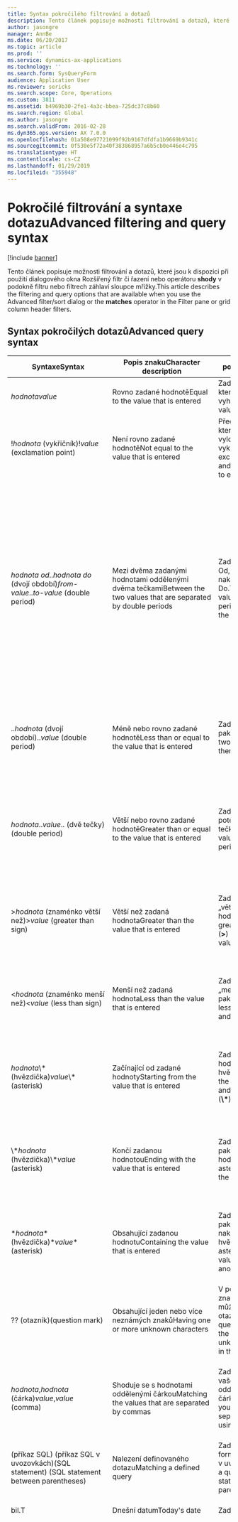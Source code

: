 ```yaml
---
title: Syntax pokročilého filtrování a dotazů
description: Tento článek popisuje možnosti filtrování a dotazů, které jsou k dispozici při použití dialogového okna Rozšířený filtr či řazení nebo operátoru shody v podokně filtru nebo filtrech záhlaví sloupce mřížky.
author: jasongre
manager: AnnBe
ms.date: 06/20/2017
ms.topic: article
ms.prod: ''
ms.service: dynamics-ax-applications
ms.technology: ''
ms.search.form: SysQueryForm
audience: Application User
ms.reviewer: sericks
ms.search.scope: Core, Operations
ms.custom: 3811
ms.assetid: b4969b30-2fe1-4a3c-bbea-725dc37c8b60
ms.search.region: Global
ms.author: jasongre
ms.search.validFrom: 2016-02-28
ms.dyn365.ops.version: AX 7.0.0
ms.openlocfilehash: 01a508e97721099f92b9167dfdfa1b9669b9341c
ms.sourcegitcommit: 0f530e5f72a40f383868957a6b5cb0e446e4c795
ms.translationtype: HT
ms.contentlocale: cs-CZ
ms.lasthandoff: 01/29/2019
ms.locfileid: "355948"
---
```

# <a name="advanced-filtering-and-query-syntax"></a><span data-ttu-id="72192-103">Pokročilé filtrování a syntaxe dotazu</span><span class="sxs-lookup"><span data-stu-id="72192-103">Advanced filtering and query syntax</span></span>

[!include [banner](../includes/banner.md)]

<span data-ttu-id="72192-104">Tento článek popisuje možnosti filtrování a dotazů, které jsou k dispozici při použití dialogového okna Rozšířený filtr či řazení nebo operátoru **shody** v podokně filtru nebo filtrech záhlaví sloupce mřížky.</span><span class="sxs-lookup"><span data-stu-id="72192-104">This article describes the filtering and query options that are available when you use the Advanced filter/sort dialog or the **matches** operator in the Filter pane or grid column header filters.</span></span>

## <a name="advanced-query-syntax"></a><span data-ttu-id="72192-105">Syntax pokročilých dotazů</span><span class="sxs-lookup"><span data-stu-id="72192-105">Advanced query syntax</span></span>

<table>
<thead>
<tr>
<th><span data-ttu-id="72192-106">Syntaxe</span><span class="sxs-lookup"><span data-stu-id="72192-106">Syntax</span></span></th>
<th><span data-ttu-id="72192-107">Popis znaku</span><span class="sxs-lookup"><span data-stu-id="72192-107">Character description</span></span></th>
<th><span data-ttu-id="72192-108">popis</span><span class="sxs-lookup"><span data-stu-id="72192-108">Description</span></span></th>
<th><span data-ttu-id="72192-109">Příklad</span><span class="sxs-lookup"><span data-stu-id="72192-109">Example</span></span></th>
</tr>
</thead>
<tbody>
<tr>
<td><span data-ttu-id="72192-110"><em>hodnota</em></span><span class="sxs-lookup"><span data-stu-id="72192-110"><em>value</em></span></span></td>
<td><span data-ttu-id="72192-111">Rovno zadané hodnotě</span><span class="sxs-lookup"><span data-stu-id="72192-111">Equal to the value that is entered</span></span></td>
<td><span data-ttu-id="72192-112">Zadejte hodnotu, kterou chcete vyhledat.</span><span class="sxs-lookup"><span data-stu-id="72192-112">Type the value to find.</span></span></td>
<td><span data-ttu-id="72192-113"><strong>Smith</strong> vyhledá &quot;Smith&quot;.</span><span class="sxs-lookup"><span data-stu-id="72192-113"><strong>Smith</strong> finds &quot;Smith&quot;.</span></span></td>
</tr>
<tr>
<td><span data-ttu-id="72192-114">!<em>hodnota</em> (vykřičník)</span><span class="sxs-lookup"><span data-stu-id="72192-114">!<em>value</em> (exclamation point)</span></span></td>
<td><span data-ttu-id="72192-115">Není rovno zadané hodnotě</span><span class="sxs-lookup"><span data-stu-id="72192-115">Not equal to the value that is entered</span></span></td>
<td><span data-ttu-id="72192-116">Před hodnotu, kterou chcete vyloučit, zadejte vykřičník.</span><span class="sxs-lookup"><span data-stu-id="72192-116">Type an exclamation point and then the value to exclude.</span></span></td>
<td><span data-ttu-id="72192-117"><strong>!Smith</strong> vyhledá všechny hodnoty kromě hodnoty &quot;Smith&quot;.</span><span class="sxs-lookup"><span data-stu-id="72192-117"><strong>!Smith</strong> finds all values except &quot;Smith&quot;.</span></span></td>
</tr>
<tr>
<td><span data-ttu-id="72192-118"><em>hodnota od</em>..<em>hodnota do</em> (dvojí období)</span><span class="sxs-lookup"><span data-stu-id="72192-118"><em>from-value</em>..<em>to-value</em> (double period)</span></span></td>
<td><span data-ttu-id="72192-119">Mezi dvěma zadanými hodnotami oddělenými dvěma tečkami</span><span class="sxs-lookup"><span data-stu-id="72192-119">Between the two values that are separated by double periods</span></span></td>
<td><span data-ttu-id="72192-120">Zadejte hodnotu Od, pak dvě tečky a nakonec hodnotu Do.</span><span class="sxs-lookup"><span data-stu-id="72192-120">Type the from-value, then two periods, and then the to-value.</span></span></td>
<td><span data-ttu-id="72192-121"><strong>1..10</strong> vyhledá všechny hodnoty od 1 do 10.</span><span class="sxs-lookup"><span data-stu-id="72192-121"><strong>1..10</strong> finds all values from 1 through 10.</span></span> <span data-ttu-id="72192-122">V poli řetězce však zadání hodnot <strong>A..C</strong> vyhledá všechny hodnoty, které začínají písmeny &quot;A&quot; a &quot;B&quot; a hodnoty, které se přesně rovnají &quot;C&quot;.</span><span class="sxs-lookup"><span data-stu-id="72192-122">However, in a string field, <strong>A..C</strong> finds all values that start with &quot;A&quot; and &quot;B&quot;, and values that are exactly equal to &quot;C&quot;.</span></span> <span data-ttu-id="72192-123">Tento dotaz nebude hledat například &quot;Ca&quot;.</span><span class="sxs-lookup"><span data-stu-id="72192-123">For example, this query won't find &quot;Ca&quot;.</span></span> <span data-ttu-id="72192-124">Chcete-li vyhledat všechny hodnoty od &quot;A<em>&quot; do &quot;C</em>&quot;, <strong>A..D</strong>.</span><span class="sxs-lookup"><span data-stu-id="72192-124">To find all values from &quot;A<em>&quot; through &quot;C</em>&quot;, type <strong>A..D</strong>.</span></span></td>
</tr>
<tr>
<td><span data-ttu-id="72192-125">..<em>hodnota</em> (dvojí období)</span><span class="sxs-lookup"><span data-stu-id="72192-125">..<em>value</em> (double period)</span></span></td>
<td><span data-ttu-id="72192-126">Méně nebo rovno zadané hodnotě</span><span class="sxs-lookup"><span data-stu-id="72192-126">Less than or equal to the value that is entered</span></span></td>
<td><span data-ttu-id="72192-127">Zadejte dvě tečky a pak hodnotu.</span><span class="sxs-lookup"><span data-stu-id="72192-127">Type two periods and then the value.</span></span></td>
<td><span data-ttu-id="72192-128"><strong>..1000</strong> vyhledá libovolné číslo menší nebo rovné hodnotě 1000: například &quot;100&quot;, &quot;999.95&quot;, and &quot;1,000&quot;.</span><span class="sxs-lookup"><span data-stu-id="72192-128"><strong>..1000</strong> finds any number that is less than or equal to 1000, such as &quot;100&quot;, &quot;999.95&quot;, and &quot;1,000&quot;.</span></span></td>
</tr>
<tr>
<td><span data-ttu-id="72192-129"><em>hodnota</em>..</span><span class="sxs-lookup"><span data-stu-id="72192-129"><em>value</em>..</span></span> <span data-ttu-id="72192-130">(dvě tečky)</span><span class="sxs-lookup"><span data-stu-id="72192-130">(double period)</span></span></td>
<td><span data-ttu-id="72192-131">Větší nebo rovno zadané hodnotě</span><span class="sxs-lookup"><span data-stu-id="72192-131">Greater than or equal to the value that is entered</span></span></td>
<td><span data-ttu-id="72192-132">Zadejte hodnotu a poté dvě tečky.</span><span class="sxs-lookup"><span data-stu-id="72192-132">Type the value and then two periods.</span></span></td>
<td><span data-ttu-id="72192-133"><strong>1000..</strong></span><span class="sxs-lookup"><span data-stu-id="72192-133"><strong>1000..</strong></span></span> <span data-ttu-id="72192-134">vyhledá libovolné číslo větší nebo rovné hodnotě 1000: například &quot;1,000&quot;, &quot;1,000.01&quot;, and &quot;1,000,000&quot;.</span><span class="sxs-lookup"><span data-stu-id="72192-134">finds any number that is greater than or equal to 1000, such as &quot;1,000&quot;, &quot;1,000.01&quot;, and &quot;1,000,000&quot;.</span></span></td>
</tr>
<tr>
<td><span data-ttu-id="72192-135">&gt;<em>hodnota</em> (znaménko větší než)</span><span class="sxs-lookup"><span data-stu-id="72192-135">&gt;<em>value</em> (greater than sign)</span></span></td>
<td><span data-ttu-id="72192-136">Větší než zadaná hodnota</span><span class="sxs-lookup"><span data-stu-id="72192-136">Greater than the value that is entered</span></span></td>
<td><span data-ttu-id="72192-137">Zadejte znaménko „větší než“ (<strong>&gt;</strong>) a pak hodnotu.</span><span class="sxs-lookup"><span data-stu-id="72192-137">Type a greater than sign (<strong>&gt;</strong>) and then the value.</span></span></td>
<td><span data-ttu-id="72192-138"><strong>&gt;1000</strong> vyhledá libovolné číslo větší než hodnota 1000: &quot;1000.01&quot;, &quot;20,000&quot;, and &quot;1,000,000&quot;.</span><span class="sxs-lookup"><span data-stu-id="72192-138"><strong>&gt;1000</strong> finds any number that is greater than 1000, such as &quot;1000.01&quot;, &quot;20,000&quot;, and &quot;1,000,000&quot;.</span></span></td>
</tr>
<tr>
<td><span data-ttu-id="72192-139">&lt;<em>hodnota</em> (znaménko menší než)</span><span class="sxs-lookup"><span data-stu-id="72192-139">&lt;<em>value</em> (less than sign)</span></span></td>
<td><span data-ttu-id="72192-140">Menší než zadaná hodnota</span><span class="sxs-lookup"><span data-stu-id="72192-140">Less than the value that is entered</span></span></td>
<td><span data-ttu-id="72192-141">Zadejte znaménko „menší než“ (<strong>&lt;</strong>) a pak hodnotu.</span><span class="sxs-lookup"><span data-stu-id="72192-141">Type a less than sign (<strong>&lt;</strong>) and then the value.</span></span></td>
<td><span data-ttu-id="72192-142"><strong>&lt;1000</strong> vyhledá libovolné číslo menší než hodnota 1000: například &quot;999.99&quot;, &quot;1&quot;, and &quot;-200&quot;.</span><span class="sxs-lookup"><span data-stu-id="72192-142"><strong>&lt;1000</strong> finds any number that is less than 1000, such as &quot;999.99&quot;, &quot;1&quot;, and &quot;-200&quot;.</span></span></td>
</tr>
<tr>
<td><span data-ttu-id="72192-143"><em>hodnota</em>\* (hvězdička)</span><span class="sxs-lookup"><span data-stu-id="72192-143"><em>value</em>\* (asterisk)</span></span></td>
<td><span data-ttu-id="72192-144">Začínající od zadané hodnoty</span><span class="sxs-lookup"><span data-stu-id="72192-144">Starting from the value that is entered</span></span></td>
<td><span data-ttu-id="72192-145">Zadejte počáteční hodnotu a pak hvězdičku (<strong>\*</strong>).</span><span class="sxs-lookup"><span data-stu-id="72192-145">Type the starting value and then an asterisk (<strong>\*</strong>).</span></span></td>
<td><span data-ttu-id="72192-146"><strong>S\*</strong>nalezne libovolný řetězec začínající na &quot;S&quot;, jako například &quot;Stockholm&quot;, &quot;Sydney&quot;, a &quot;San Francisco&quot;.</span><span class="sxs-lookup"><span data-stu-id="72192-146"><strong>S\*</strong> finds any string that starts with &quot;S&quot;, such as &quot;Stockholm&quot;, &quot;Sydney&quot;, and &quot;San Francisco&quot;.</span></span></td>
</tr>
<tr>
<td><span data-ttu-id="72192-147">\*<em>hodnota</em> (hvězdička)</span><span class="sxs-lookup"><span data-stu-id="72192-147">\*<em>value</em> (asterisk)</span></span></td>
<td><span data-ttu-id="72192-148">Končí zadanou hodnotou</span><span class="sxs-lookup"><span data-stu-id="72192-148">Ending with the value that is entered</span></span></td>
<td><span data-ttu-id="72192-149">Zadejte hvězdičku a pak konečnou hodnotu.</span><span class="sxs-lookup"><span data-stu-id="72192-149">Type an asterisk and then the ending value.</span></span></td>
<td><span data-ttu-id="72192-150"><strong>\*east</strong>nalezne řetězec končící na &quot;východ&quot;, jako například &quot;severovýchod&quot; nebo &quot;jihovýchod&quot;.</span><span class="sxs-lookup"><span data-stu-id="72192-150"><strong>\*east</strong> finds any string that ends with &quot;east&quot;, such as &quot;Northeast&quot; and &quot;Southeast&quot;.</span></span></td>
</tr>
<tr>
<td><span data-ttu-id="72192-151">*<em>hodnota</em>* (hvězdička)</span><span class="sxs-lookup"><span data-stu-id="72192-151">*<em>value</em>* (asterisk)</span></span></td>
<td><span data-ttu-id="72192-152">Obsahující zadanou hodnotu</span><span class="sxs-lookup"><span data-stu-id="72192-152">Containing the value that is entered</span></span></td>
<td><span data-ttu-id="72192-153">Zadejte hvězdičku, pak hodnotu, a nakonec opět hvězdičku.</span><span class="sxs-lookup"><span data-stu-id="72192-153">Type an asterisk, then a value, and then another asterisk.</span></span></td>
<td><span data-ttu-id="72192-154"><strong>*th*</strong> nalezne libovolný řetězec obsahující &quot;ch&quot;, jako například &quot;severovýchod&quot; nebo &quot;jihovýchod&quot;.</span><span class="sxs-lookup"><span data-stu-id="72192-154"><strong>*th*</strong> finds any string that contains &quot;th&quot;, such as &quot;Northeast&quot; and &quot;Southeast&quot;.</span></span></td>
</tr>
<tr>
<td><span data-ttu-id="72192-155">?</span><span class="sxs-lookup"><span data-stu-id="72192-155">?</span></span> <span data-ttu-id="72192-156">(otazník)</span><span class="sxs-lookup"><span data-stu-id="72192-156">(question mark)</span></span></td>
<td><span data-ttu-id="72192-157">Obsahující jeden nebo více neznámých znaků</span><span class="sxs-lookup"><span data-stu-id="72192-157">Having one or more unknown characters</span></span></td>
<td><span data-ttu-id="72192-158">V pozici neznámého znaku v hodnotě můžete zadat otazník.</span><span class="sxs-lookup"><span data-stu-id="72192-158">Type a question mark at the position of the unknown character in the value.</span></span></td>
<td><span data-ttu-id="72192-159"><strong>Sm?th</strong> nalezne &quot;Smith&quot; a &quot;Smyth&quot;.</span><span class="sxs-lookup"><span data-stu-id="72192-159"><strong>Sm?th</strong> finds &quot;Smith&quot; and &quot;Smyth&quot;.</span></span></td>
</tr>
<tr>
<td><span data-ttu-id="72192-160"><em>hodnota</em>,<em>hodnota</em> (čárka)</span><span class="sxs-lookup"><span data-stu-id="72192-160"><em>value</em>,<em>value</em> (comma)</span></span></td>
<td><span data-ttu-id="72192-161">Shoduje se s hodnotami oddělenými čárkou</span><span class="sxs-lookup"><span data-stu-id="72192-161">Matching the values that are separated by commas</span></span></td>
<td><span data-ttu-id="72192-162">Zadejte veškerá vaše kritéria a oddělte je čárkami.</span><span class="sxs-lookup"><span data-stu-id="72192-162">Type all your criteria, and separate them by using commas.</span></span></td>
<td><span data-ttu-id="72192-163"><strong>A, D, F, G</strong> vyhledá přesně &quot;A&quot;, &quot;D&quot;, &quot;F&quot; a &quot;G&quot;.</span><span class="sxs-lookup"><span data-stu-id="72192-163"><strong>A, D, F, G</strong> finds exactly &quot;A&quot;, &quot;D&quot;, &quot;F&quot;, and &quot;G&quot;.</span></span> <span data-ttu-id="72192-164"><strong>10, 20, 30, 100</strong> vyhledá přesně &quot;10, 20, 30, 100&quot;.</span><span class="sxs-lookup"><span data-stu-id="72192-164"><strong>10, 20, 30, 100</strong> finds exactly &quot;10, 20, 30, 100&quot;.</span></span></td>
</tr>
<tr>
<td><span data-ttu-id="72192-165">(<span class="code">příkaz SQL</span>) (příkaz SQL v uvozovkách)</span><span class="sxs-lookup"><span data-stu-id="72192-165">(<span class="code">SQL statement</span>) (SQL statement between parentheses)</span></span></td>
<td><span data-ttu-id="72192-166">Nalezení definovaného dotazu</span><span class="sxs-lookup"><span data-stu-id="72192-166">Matching a defined query</span></span></td>
<td><span data-ttu-id="72192-167">Zadejte dotaz ve formě příkazu SQL v uvozovkách.</span><span class="sxs-lookup"><span data-stu-id="72192-167">Type a query as an SQL statement between parentheses.</span></span></td>
<td><span data-ttu-id="72192-168"><strong><span class="code">(datový zdroj.Název pole != &quot;A&quot;)</span></strong></span><span class="sxs-lookup"><span data-stu-id="72192-168"><strong><span class="code">(data source.Fieldname != &quot;A&quot;)</span></strong></span></span></td>
</tr>
<tr>
<td><span data-ttu-id="72192-169">bil.</span><span class="sxs-lookup"><span data-stu-id="72192-169">T</span></span></td>
<td><span data-ttu-id="72192-170">Dnešní datum</span><span class="sxs-lookup"><span data-stu-id="72192-170">Today's date</span></span></td>
<td><span data-ttu-id="72192-171">Zadejte <strong>T</strong>.</span><span class="sxs-lookup"><span data-stu-id="72192-171">Type <strong>T</strong>.</span></span></td>
<td><span data-ttu-id="72192-172"><strong>T</strong> odpovídá dnešnímu datu.</span><span class="sxs-lookup"><span data-stu-id="72192-172"><strong>T</strong> matches today's date.</span></span></td>
</tr>
<tr>
<td><span data-ttu-id="72192-173">(methodName(parameters)) (metoda <strong>SysQueryRangeUtil</strong> v uvozovkách)</span><span class="sxs-lookup"><span data-stu-id="72192-173">(methodName(parameters)) (<strong>SysQueryRangeUtil</strong> method between parentheses)</span></span></td>
<td><span data-ttu-id="72192-174">Párování hodnoty nebo rozsahu hodnot zadaných za pomoci parametrů metody <strong>SysQueryRangeUtil</strong></span><span class="sxs-lookup"><span data-stu-id="72192-174">Matching the value or range of values that are specified by the parameters of the <strong>SysQueryRangeUtil</strong> method</span></span></td>
<td><span data-ttu-id="72192-175">Zadejte parametry metody <strong>SysQueryRangeUtil</strong> Párování pro určení hodnoty nebo rozsahu hodnot.</span><span class="sxs-lookup"><span data-stu-id="72192-175">Type a <strong>SysQueryRangeUtil</strong> method that has parameters that specify the value or range of values.</span></span></td>
<td>
<ol>
<li><span data-ttu-id="72192-176">Klikněte na <strong>Pohledávky</strong> &gt; <strong>Faktury</strong> &gt; <strong>Otevřené faktury odběratele</strong>.</span><span class="sxs-lookup"><span data-stu-id="72192-176">Click <strong>Accounts receivable</strong> &gt; <strong>Invoices</strong> &gt; <strong>Open customer invoices</strong>.</span></span></li>
<li><span data-ttu-id="72192-177">Stisknutím kombinace kláves Ctrl + Shift + F3 otevřete stránku <strong>Dotaz</strong>.</span><span class="sxs-lookup"><span data-stu-id="72192-177">Press Ctrl+Shift+F3 to open the <strong>Inquiry</strong> page.</span></span></li>
<li><span data-ttu-id="72192-178">Na kartě <strong>Rozsah</strong> klepněte na možnost <strong>Přidat</strong>.</span><span class="sxs-lookup"><span data-stu-id="72192-178">On the <strong>Range</strong> tab, click <strong>Add</strong>.</span></span></li>
<li><span data-ttu-id="72192-179">V poli <strong>Tabulka</strong> vyberte <strong>Otevřít transakce odběratelů</strong>.</span><span class="sxs-lookup"><span data-stu-id="72192-179">In the <strong>Table</strong> field, select <strong>Open customer transactions</strong>.</span></span></li>
<li><span data-ttu-id="72192-180">V poli <strong>Pole</strong> vyberte <strong>Datum splatnosti</strong>.</span><span class="sxs-lookup"><span data-stu-id="72192-180">In the <strong>Field</strong> field, select <strong>Due date</strong>.</span></span></li>
<li><span data-ttu-id="72192-181">V poli <strong>Kritéria</strong> zadejte <strong>(yearRange(-2,0))</strong>.</span><span class="sxs-lookup"><span data-stu-id="72192-181">In the <strong>Criteria</strong> field, enter <strong>(yearRange(-2,0))</strong>.</span></span></li>
<li><span data-ttu-id="72192-182">Klepněte na tlačítko <strong>OK</strong>.</span><span class="sxs-lookup"><span data-stu-id="72192-182">Click <strong>OK</strong>.</span></span> <span data-ttu-id="72192-183">Stránka seznamu se aktualizuje a bude obsahovat seznam faktur, které odpovídají zadaným kritériím.</span><span class="sxs-lookup"><span data-stu-id="72192-183">The list page is updated and lists the invoices that match the criterion that you entered.</span></span> <span data-ttu-id="72192-184">V tomto případě budou uvedeny faktury, které byly splatné v předchozích dvou letech.</span><span class="sxs-lookup"><span data-stu-id="72192-184">For this example, invoices that were due in the previous two years are listed.</span></span></li>
</ol>
<span data-ttu-id="72192-185">Další podrobnosti o metodách pro data <strong>SysQueryRangeUtil</strong> a několik příkladů naleznete v tabulce v další části.</span><span class="sxs-lookup"><span data-stu-id="72192-185">See the table in the next section for additional details about <strong>SysQueryRangeUtil</strong> date methods, and several examples.</span></span></td>
</tr>
</tbody>
</table>

## <a name="advanced-date-queries-that-use-sysqueryrangeutil-methods"></a><span data-ttu-id="72192-186">Upřesnění datových dotazů, které používají metody SysQueryRangeUtil</span><span class="sxs-lookup"><span data-stu-id="72192-186">Advanced date queries that use SysQueryRangeUtil methods</span></span>

<table>
<thead>
<tr>
<th><span data-ttu-id="72192-187">Metoda</span><span class="sxs-lookup"><span data-stu-id="72192-187">Method</span></span></th>
<th><span data-ttu-id="72192-188">Popis</span><span class="sxs-lookup"><span data-stu-id="72192-188">Description</span></span></th>
<th><span data-ttu-id="72192-189">Příklad</span><span class="sxs-lookup"><span data-stu-id="72192-189">Example</span></span></th>
</tr>
</thead>
<tbody>
<tr>
<td><span data-ttu-id="72192-190">Den (_relativeDays=0)</span><span class="sxs-lookup"><span data-stu-id="72192-190">Day (_relativeDays=0)</span></span></td>
<td><span data-ttu-id="72192-191">Vyhledání data vzhledem k datu relace.</span><span class="sxs-lookup"><span data-stu-id="72192-191">Find a date relative to the session date.</span></span> <span data-ttu-id="72192-192">Kladné hodnoty naznačují budoucí data a záporné hodnoty dřívější data.</span><span class="sxs-lookup"><span data-stu-id="72192-192">Positive values indicate future dates, and negative values indicate past dates.</span></span></td>
<td>
<ul>
<li><span data-ttu-id="72192-193"><strong>Zítra</strong> – zadejte <strong>(Day(1))</strong>.</span><span class="sxs-lookup"><span data-stu-id="72192-193"><strong>Tomorrow</strong> – Enter <strong>(Day(1))</strong>.</span></span></li>
<li><span data-ttu-id="72192-194"><strong>Dnes</strong> – zadejte <strong>(Day(0))</strong>.</span><span class="sxs-lookup"><span data-stu-id="72192-194"><strong>Today</strong> – Enter <strong>(Day(0))</strong>.</span></span></li>
<li><span data-ttu-id="72192-195"><strong>Včera</strong> – zadejte <strong>(Day(-1))</strong>.</span><span class="sxs-lookup"><span data-stu-id="72192-195"><strong>Yesterday</strong> – Enter <strong>(Day(-1))</strong>.</span></span></li>
</ul>
</td>
</tr>
<tr>
<td><span data-ttu-id="72192-196">DayRange (_relativeDaysFrom=0, _relativeDaysTo=0)</span><span class="sxs-lookup"><span data-stu-id="72192-196">DayRange (_relativeDaysFrom=0, _relativeDaysTo=0)</span></span></td>
<td><span data-ttu-id="72192-197">Vyhledání rozsahu vzhledem k datu relace.</span><span class="sxs-lookup"><span data-stu-id="72192-197">Find a range of dates relative to the session date.</span></span> <span data-ttu-id="72192-198">Kladné hodnoty naznačují budoucí data a záporné hodnoty dřívější data.</span><span class="sxs-lookup"><span data-stu-id="72192-198">Positive values indicate future dates, and negative values indicate past dates.</span></span></td>
<td>
<ul>
<li><span data-ttu-id="72192-199"><strong>Posledních 30 dnů</strong> – zadejte <strong>(DayRange(-30,0))</strong>.</span><span class="sxs-lookup"><span data-stu-id="72192-199"><strong>Last 30 days</strong> – Enter <strong>(DayRange(-30,0))</strong>.</span></span></li>
<li><span data-ttu-id="72192-200"><strong>Posledních 30 dnů a budoucích 30 dnů</strong> – zadejte <strong>(DayRange(-30,30))</strong>.</span><span class="sxs-lookup"><span data-stu-id="72192-200"><strong>Previous 30 days and next 30 days</strong> – Enter <strong>(DayRange(-30,30))</strong>.</span></span></li>
</ul>
</td>
</tr>
<tr>
<td><span data-ttu-id="72192-201">GreaterThanDate (_relativeDays=0) GreaterThanUtcDate (_relativeDays=0)</span><span class="sxs-lookup"><span data-stu-id="72192-201">GreaterThanDate (_relativeDays=0) GreaterThanUtcDate (_relativeDays=0)</span></span></td>
<td><span data-ttu-id="72192-202">Vyhledání všech dat po určeném relativním datu.</span><span class="sxs-lookup"><span data-stu-id="72192-202">Find all dates after the specified relative date.</span></span></td>
<td>
<ul>
<li><span data-ttu-id="72192-203"><strong>Více než 30 dnů ode dneška</strong> – zadejte <strong>(GreaterThanDate(30))</strong>.</span><span class="sxs-lookup"><span data-stu-id="72192-203"><strong>More than 30 days from now</strong> – Enter <strong>(GreaterThanDate(30))</strong>.</span></span></li>
</ul>
</td>
</tr>
<tr>
<td><span data-ttu-id="72192-204">GreaterThanUtcNow ()</span><span class="sxs-lookup"><span data-stu-id="72192-204">GreaterThanUtcNow ()</span></span></td>
<td><span data-ttu-id="72192-205">Vyhledání všech záznamů data/času po aktuálním času.</span><span class="sxs-lookup"><span data-stu-id="72192-205">Find all date/time entries after the current time.</span></span></td>
<td>
<ul>
<li><span data-ttu-id="72192-206"><strong>Všechna budoucí data a časy</strong> – zadejte <strong>(GreaterThanUtcNow())</strong>.</span><span class="sxs-lookup"><span data-stu-id="72192-206"><strong>All future date/times</strong> – Enter <strong>(GreaterThanUtcNow())</strong>.</span></span></li>
</ul>
</td>
</tr>
<tr>
<td><span data-ttu-id="72192-207">LessThanDate (_relativeDays=0) LessThanUtcDate (_relativeDays=0)</span><span class="sxs-lookup"><span data-stu-id="72192-207">LessThanDate (_relativeDays=0) LessThanUtcDate (_relativeDays=0)</span></span></td>
<td><span data-ttu-id="72192-208">Vyhledání všech dat před určeném relativním datem.</span><span class="sxs-lookup"><span data-stu-id="72192-208">Find all dates before the specified relative date.</span></span></td>
<td>
<ul>
<li><span data-ttu-id="72192-209"><strong>Méně než sedm dní ode dneška</strong> – zadejte <strong>(LessThanDate(7))</strong>.</span><span class="sxs-lookup"><span data-stu-id="72192-209"><strong>Less than seven days from now</strong> – Enter <strong>(LessThanDate(7))</strong>.</span></span></li>
</ul>
</td>
</tr>
<tr>
<td><span data-ttu-id="72192-210">LessThanUtcNow ()</span><span class="sxs-lookup"><span data-stu-id="72192-210">LessThanUtcNow ()</span></span></td>
<td><span data-ttu-id="72192-211">Vyhledání všech záznamů data/času před aktuálním časem.</span><span class="sxs-lookup"><span data-stu-id="72192-211">Find all date/time entries before the current time.</span></span></td>
<td>
<ul>
<li><span data-ttu-id="72192-212"><strong>Všechna minulá data/časy</strong> – zadejte <strong>(LessThanUtcNow())</strong>.</span><span class="sxs-lookup"><span data-stu-id="72192-212"><strong>All past date/times</strong> – Enter <strong>(LessThanUtcNow())</strong>.</span></span></li>
</ul>
</td>
</tr>
<tr>
<td><span data-ttu-id="72192-213">MonthRange (_relativeFrom=0, _relativeTo=0)</span><span class="sxs-lookup"><span data-stu-id="72192-213">MonthRange (_relativeFrom=0, _relativeTo=0)</span></span></td>
<td><span data-ttu-id="72192-214">Vyhledání rozsahu dat na základě měsíců vzhledem k aktuálnímu měsíci.</span><span class="sxs-lookup"><span data-stu-id="72192-214">Find a range of dates, based on months relative to the current month.</span></span></td>
<td>
<ul>
<li><span data-ttu-id="72192-215"><strong>Předchozí dva měsíce</strong> – zadejte <strong>(MonthRange(-2,0))</strong>.</span><span class="sxs-lookup"><span data-stu-id="72192-215"><strong>Previous two months</strong> – Enter <strong>(MonthRange(-2,0))</strong>.</span></span></li>
<li><span data-ttu-id="72192-216"><strong>Následující tři měsíce</strong> – zadejte <strong>(MonthRange(0,3))</strong>.</span><span class="sxs-lookup"><span data-stu-id="72192-216"><strong>Next three months</strong> – Enter <strong>(MonthRange(0,3))</strong>.</span></span></li>
</ul>
</td>
</tr>
<tr>
<td><span data-ttu-id="72192-217">YearRange (_relativeFrom=0, _relativeTo=0)</span><span class="sxs-lookup"><span data-stu-id="72192-217">YearRange (_relativeFrom=0, _relativeTo=0)</span></span></td>
<td><span data-ttu-id="72192-218">Vyhledání rozsahu dat na základě roků vzhledem k aktuálnímu roku.</span><span class="sxs-lookup"><span data-stu-id="72192-218">Find a range of dates, based on years relative to the current year.</span></span></td>
<td>
<ul>
<li><span data-ttu-id="72192-219"><strong>Příští rok</strong> – zadejte <strong>(YearRange(0, 1))</strong>.</span><span class="sxs-lookup"><span data-stu-id="72192-219"><strong>Next year</strong> – Enter <strong>(YearRange(0, 1))</strong>.</span></span></li>
<li><span data-ttu-id="72192-220"><strong>Předchozí rok</strong> – zadejte <strong>(YearRange(-1,0))</strong>.</span><span class="sxs-lookup"><span data-stu-id="72192-220"><strong>Previous year</strong> – Enter <strong>(YearRange(-1,0))</strong>.</span></span></li>
</ul>
</td>
</tr>
</tbody>
</table>
